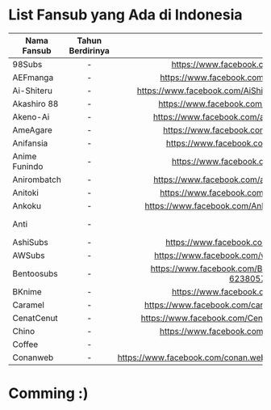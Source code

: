 # List Fansub yang Ada di Indonesia
| Nama Fansub   |Tahun Berdirinya| Fanspage | Link Website |
| ------------- |:-------------:| -----:|-----------|
| 98Subs     | - | https://www.facebook.com/98Subs |http://www.98subs.com/           |
| AEFmanga     | -   |https://www.facebook.com/aefmanga/ |  https://aefmanga.wordpress.com/         |
| Ai-Shiteru | -      |https://www.facebook.com/AiShiteruOfficial/ |  http://dl.myaishiteru.com/         |
|Akashiro 88| - | https://www.facebook.com/akashiro88 | http://akashiro88.blogspot.co.id/ |
|	Akeno-Ai | - | https://www.facebook.com/akenoaisubs | http://akenosubs.com/ (non aktif) |
|AmeAgare | - | https://www.facebook.com/ameagare | https://ameagare.fansubs.pw/ |
|Anifansia	| - | 	https://www.facebook.com/Anifansia | http://anifansia.net/ (domain expired) |
| 	Anime Funindo | - | https://www.facebook.com/AFSubs | http://www.animefunindo.net/ |
| 	Anirombatch | - | https://www.facebook.com/anirombatch |http://www.anirombatch.net/ |
|Anitoki| -| https://www.facebook.com/anitokiweb | http://anitoki.com/ |
|	Ankoku| - | https://www.facebook.com/AnkokuFansub | http://www.ankokufs.us/ |
| Anti | - | - | http://antifs.blog.fc2.com/ / http://antifs.blog.jp |
|	AshiSubs| - | https://www.facebook.com/AshiSubs | https://ashisubs.net/ |
|	AWSubs| - | https://www.facebook.com/wardhanime | http://awsubs.co/|
| 	Bentoosubs | - | https://www.facebook.com/Bentoosubs-623805700968343 | http://bentoosubs.blogspot.co.id/|
|	BKnime | - | 	https://www.facebook.com/BKnime | https://www.bknime.com/ |
|	Caramel | -| https://www.facebook.com/caramelfansub | http://caramel.id/ |
| 	CenatCenut | - | 	https://www.facebook.com/CenatCenutSub | http://fansubcenatcenut.blogspot.co.id/|
|Chino | - | https://www.facebook.com/ChinoSubs | https://chinosubs.wordpress.com |
|	Coffee| -| - | - |
|Conanweb| - | https://www.facebook.com/conan.web.indonesia/ |http://www.conan.web.id/|

# Comming :)
